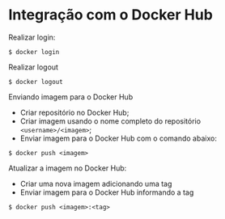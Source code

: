 # Integração com o Docker Hub

Realizar login:

```
$ docker login
```

Realizar logout

```
$ docker logout
```

Enviando imagem para o Docker Hub

- Criar repositório no Docker Hub;
- Criar imagem usando o nome completo do repositório `<username>/<imagem>`;
- Enviar imagem para o Docker Hub com o comando abaixo:

```
$ docker push <imagem>
```

Atualizar a imagem no Docker Hub:

- Criar uma nova imagem adicionando uma tag
- Enviar imagem para o Docker Hub informando a tag

```
$ docker push <imagem>:<tag>
```